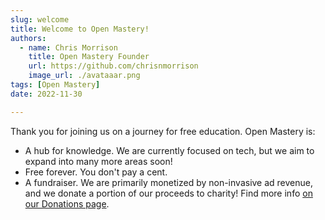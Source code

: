 ```yaml
---
slug: welcome
title: Welcome to Open Mastery!
authors:
  - name: Chris Morrison
    title: Open Mastery Founder
    url: https://github.com/chrisnmorrison
    image_url: ./avataaar.png
tags: [Open Mastery]
date: 2022-11-30

---
```


Thank you for joining us on a journey for free education. Open Mastery is:

- A hub for knowledge. We are currently focused on tech, but we aim to expand into many more areas soon!
- Free forever. You don't pay a cent.
- A fundraiser. We are primarily monetized by non-invasive ad revenue, and we donate a portion of our proceeds to charity! Find more info [on our Donations page](/donations).
<!--truncate-->
